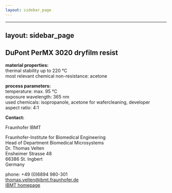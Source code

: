 ```yaml
---
layout: sidebar_page
---
```


---
layout: sidebar_page
---

## DuPont PerMX 3020 dryfilm resist

__material properties:__  	
thermal stability up to	220 °C  
most relevant chemical non-resistance:	acetone  



__process parameters:__  	
temperature:	max. 95 °C  
exposure wavelength:	365 nm  
used chemicals:	isopropanole, acetone for wafercleaning, developer  
aspect ratio:	4:1
<!--break-->
__Contact:__

Fraunhofer IBMT

Fraunhofer-Institute for Biomedical Engineering  
Head of Department Biomedical Microsystems  
Dr. Thomas Velten  
Ensheimer Strasse 48   
66386 St. Ingbert   
Germany  

phone: +49 (0)6894 980-301   
thomas.velten@ibmt.fraunhofer.de  
[IBMT homepage](http://www.ibmt.fraunhofer.de/fhg/ibmt_en/biomedical_engineering/biomedical_microsystems/microsensors_microfluidics/index.jsp)
